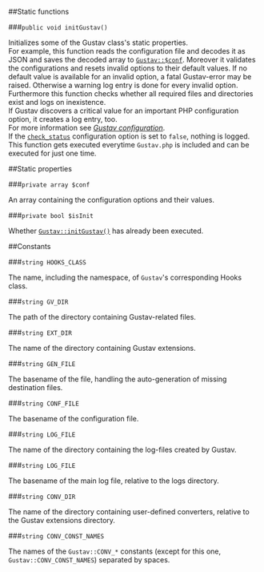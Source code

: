 ##Static functions

###`public void initGustav()`

Initializes some of the Gustav class's static properties.  
For example, this function reads the configuration file and decodes it as JSON and saves the decoded array to [`Gustav::$conf`](Dev-API%3A-Gustav#private-array-conf). Moreover it validates the configurations and resets invalid options to their default values. If no default value is available for an invalid option, a fatal Gustav-error may be raised. Otherwise a warning log entry is done for every invalid option.  
Furthermore this function checks whether all required files and directories exist and logs on inexistence.  
If Gustav discovers a critical value for an important PHP configuration option, it creates a log entry, too.  
For more information see [*Gustav configuration*](Gustav-configuration#bool-check_status--true).  
If the [`check_status`](Gustav-configuration#bool-check_status--true) configuration option is set to `false`, nothing is logged.
This function gets executed everytime `Gustav.php` is included and can be executed for just one time.



##Static properties

###`private array $conf`

An array containing the configuration options and their values.

###`private bool $isInit`

Whether [`Gustav::initGustav()`](#public-void-initgustav) has already been executed.



##Constants

###`string HOOKS_CLASS`

The name, including the namespace, of `Gustav`'s corresponding Hooks class.

###`string GV_DIR`

The path of the directory containing Gustav-related files.
    
###`string EXT_DIR`

The name of the directory containing Gustav extensions.

###`string GEN_FILE`

The basename of the file, handling the auto-generation of missing destination files.

###`string CONF_FILE`

The basename of the configuration file.

###`string LOG_FILE`

The name of the directory containing the log-files created by Gustav.

###`string LOG_FILE`

The basename of the main log file, relative to the logs directory.

###`string CONV_DIR`

The name of the directory containing user-defined converters, relative to the Gustav extensions directory.

###`string CONV_CONST_NAMES`

The names of the `Gustav::CONV_*` constants (except for this one, `Gustav::CONV_CONST_NAMES`) separated by spaces.